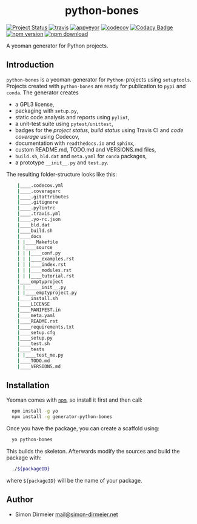 <h1 align="center"> python-bones </h1>

[![Project Status](http://www.repostatus.org/badges/latest/wip.svg)](http://www.repostatus.org/#wip)
[![travis](https://travis-ci.org/dirmeier/python-bones.svg?branch=master)](https://travis-ci.org/dirmeier/python-bones)
[![appveyor](https://ci.appveyor.com/api/projects/status/6kpnkmlva9hio2hc?svg=true)](https://ci.appveyor.com/project/dirmeier/python-bones)
[![codecov](https://codecov.io/gh/dirmeier/python-bones/branch/master/graph/badge.svg)](https://codecov.io/gh/dirmeier/python-bones)
[![Codacy Badge](https://api.codacy.com/project/badge/Grade/cc7de342ad8245129d5cd1e1df98fb62)](https://www.codacy.com/app/simon-dirmeier/python-bones?utm_source=github.com&amp;utm_medium=referral&amp;utm_content=dirmeier/python-bones&amp;utm_campaign=Badge_Grade)
[![npm version](https://badge.fury.io/js/generator-python-bones.svg)](https://www.npmjs.com/package/generator-python-bones)
[![npm download](https://img.shields.io/npm/dt/generator-python-bones.svg)](https://www.npmjs.com/package/generator-python-bones)


A yeoman generator for Python projects.

## Introduction

`python-bones` is a yeoman-generator for `Python`-projects using `setuptools`. Projects created with `python-bones` are ready for publication to `pypi` and `conda`. The generator creates

* a GPL3 license,
* packaging with `setup.py`,
* static code analysis and reports using `pylint`,
* a unit-test suite using `pytest/unittest`,
* badges for the *project status*, *build status* using Travis CI and *code coverage* using Codecov,
* documentation with `readthedocs.io` and `sphinx`,
* custom README.md, TODO.md and VERSIONS.md files,
* `build.sh`, `bld.dat` and `meta.yaml` for `conda` packages,
* a prototype `__init__.py` and `test.py`.

The resulting folder-structure looks like this:

```sh
	|____.codecov.yml
    |____.coveragerc
    |____.gitattributes
    |____.gitignore
    |____.pylintrc
    |____.travis.yml
    |____.yo-rc.json
    |____bld.dat
    |____build.sh
    |____docs
    | |____Makefile
    | |____source
    | | |____conf.py
    | | |____examples.rst
    | | |____index.rst
    | | |____modules.rst
    | | |____tutorial.rst
    |____emptyproject
    | |______init__.py
    | |____emptyproject.py
    |____install.sh
    |____LICENSE
    |____MANIFEST.in
    |____meta.yaml
    |____README.rst
    |____requirements.txt
    |____setup.cfg
    |____setup.py
    |____test.sh
    |____tests
    | |____test_me.py
    |____TODO.md
    |____VERSIONS.md
```

## Installation

Yeoman comes with [```npm```](https://nodejs.org/en/download/current/), so install it first and then call:

```sh
  npm install -g yo
  npm install -g generator-python-bones
```

Once you have the package, you can create a scaffold using:

```sh
  yo python-bones
```

This builds the skeleton. Afterwards modify the sources and build the package with:

```sh
  ./${packageID}
```

where `${packageID}` will be the name of your package.

## Author

* Simon Dirmeier <a href="mailto:mail@simon-dirmeier.net">mail@simon-dirmeier.net</a>
